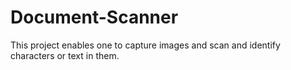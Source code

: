 # Document-Scanner

This project enables one to capture images and scan and identify characters or text in them.
